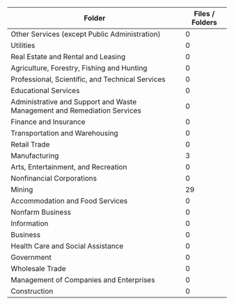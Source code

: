 | Folder                                                                   |   Files / Folders |
|--------------------------------------------------------------------------|-------------------|
| Other Services (except Public Administration)                            |                 0 |
| Utilities                                                                |                 0 |
| Real Estate and Rental and Leasing                                       |                 0 |
| Agriculture, Forestry, Fishing and Hunting                               |                 0 |
| Professional, Scientific, and Technical Services                         |                 0 |
| Educational Services                                                     |                 0 |
| Administrative and Support and Waste Management and Remediation Services |                 0 |
| Finance and Insurance                                                    |                 0 |
| Transportation and Warehousing                                           |                 0 |
| Retail Trade                                                             |                 0 |
| Manufacturing                                                            |                 3 |
| Arts, Entertainment, and Recreation                                      |                 0 |
| Nonfinancial Corporations                                                |                 0 |
| Mining                                                                   |                29 |
| Accommodation and Food Services                                          |                 0 |
| Nonfarm Business                                                         |                 0 |
| Information                                                              |                 0 |
| Business                                                                 |                 0 |
| Health Care and Social Assistance                                        |                 0 |
| Government                                                               |                 0 |
| Wholesale Trade                                                          |                 0 |
| Management of Companies and Enterprises                                  |                 0 |
| Construction                                                             |                 0 |